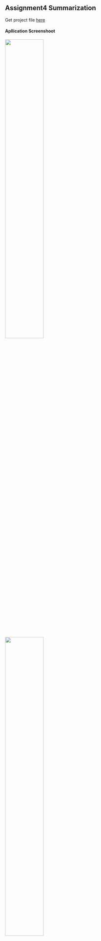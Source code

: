 ## Assignment4 Summarization

Get project file [here](http://www.plutoshe.com/assets/download/Assignment4_MyGame_.zip)

#### Apllication Screenshoot

<img src="http://www.plutoshe.com/assets/content/blogs/assignments/eng2_assignment04_effect1.png" width="50%" height="50%" style="margin:auto"/>

<img src="http://www.plutoshe.com/assets/content/blogs/assignments/eng2_assignment04_effect2.png" width="50%" height="50%" style="margin:auto"/>

<img src="http://www.plutoshe.com/assets/content/blogs/assignments/eng2_assignment04_effect3.png" width="50%" height="50%" style="margin:auto"/>

<img src="http://www.plutoshe.com/assets/content/blogs/assignments/eng2_assignment04_effect4.png" width="50%" height="50%" style="margin:auto"/>

#### The UserInteface for Game project

The interface define in the following code

```
    void SetBackgroundColor(std::vector<float> backgroundColor);
```

This game bind key I with the background color change.

```
	if (UserInput::IsKeyPressed(UserInput::KeyCodes::I))
	{
		SetBackgroundColor(std::vector<float>{1.0f, 0.f, 0.f, 1.f});
	}
	else
	{
		SetBackgroundColor(std::vector<float>{1.0f, 1.f, 0.f, 1.f});
	}
```

#### The UserInface for controlling the objects in the game
I defined following 3 interfaces allowing players to change the objects they want to draw

```
    void SetRenderObjects(std::vector<eae6320::Graphics::RenderObject> i_renderObjects);
    void DeleteRenderObjectById(int id);
    void AddRenderObject(eae6320::Graphics::RenderObject i_renderObject);
```

And if users want to submit a new object to graphics, they could define a new effect and a geometry, then bind them into a new RenderObject, ultimately submit it by the inferface <b> AddRenderObject</b>

```
	std::vector<eae6320::Graphics::Geometry::cGeometryVertex> verticesB{
			eae6320::Graphics::Geometry::cGeometryVertex(-1.0f, -1.0f, 0.0f),
			eae6320::Graphics::Geometry::cGeometryVertex(-0.4f, -1.0f, 0.0f),
			eae6320::Graphics::Geometry::cGeometryVertex(-1.0f, -0.4f, 0.0f),
			eae6320::Graphics::Geometry::cGeometryVertex(-0.3f, -0.3f, 0.0f),
		};
    std::vector<unsigned int> indicesB{ 0, 1, 2, 1, 3, 2 };
    eae6320::Graphics::Geometry::cGeometryRenderTarget* geometryB;
    eae6320::Graphics::Geometry::cGeometryRenderTarget::Factory(geometryB);
    geometryB->InitData(verticesB, indicesB);
    eae6320::Graphics::Effect* effectB;
    eae6320::Graphics::Effect::Factory(effectB);
    effectB->SetVertexShaderPath("data/shaders/vertex/standard.shader");
    effectB->SetFragmentShaderPath("data/shaders/fragment/standard.shader");
    
    AddRenderObject(Graphics::RenderObject(geometryB, effectB));
```

#### Explain to us why we have to submit things to be drawn the way that we do

First of all, when the graphics is running, if we render this thing immediately, it probably creates unwanted effect and make effects disordered. For example, when the graphics thread renders A/B/C, and is rendering B currently, if we add a new object D, the screen will shouw A/B/D instead of A/B/C.

Second, it will conflict with current running graphics thread for operating the graphics device, ex. when the graphics are rendering for a vertex array buffer, if we want to initialize a new object, it's impossible to unbind current vertex array buffer.  

#### Tell us the sizeof(YOUR OBJECT/YOU EFFECT) in both platforms after you have made it reference counted
For RenderObject, it cost 16 bytes on x64, and 8 bytes on x86, because it only stores two pointer of a geometry and an effect.

On x64, It costs 96 bytes for geometry, 88 bytes for effect.

On x86, It costs 52 bytes for geometry, 64 bytes for effect.

Comparing to the results of last assignment, it only add a short variable to store the reference, and a boolean to identify whether or not it is initialized. In my opinion, it is the best way to define these structures currently.

#### Tell us the total memory that you have budgeted to your Graphics project for data to render frames

On x86, It will cost 144 bytes for constantData_frame, 16 bytes for m_backgroundColor, 16 bytes for m_renderObjects per frame structure, therefore, it totally cost 166 * 2 = 332 bytes for total budgets memory.

On x64, It will cost 144 bytes for constantData_frame, 32 bytes for m_backgroundColor, 32 bytes for m_renderObjects per frame structure, therefore, it totally cost 208 * 2 = 416 bytes for total budgets memory.
